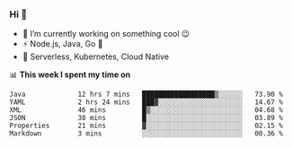 ### Hi 👋

<!--
**nodejh/nodejh** is a ✨ _special_ ✨ repository because its `README.md` (this file) appears on your GitHub profile.

Here are some ideas to get you started:

- 🔭 I’m currently working on ...
- 🌱 I’m currently learning ...
- 👯 I’m looking to collaborate on ...
- 🤔 I’m looking for help with ...
- 💬 Ask me about ...
- 📫 How to reach me: ...
- 😄 Pronouns: ...
- ⚡ Fun fact: ...
-->

- 🔭 I’m currently working on something cool :wink:
- ⚡ Node.js, Java, Go :thought_balloon:
- 🤖 Serverless, Kubernetes, Cloud Native

📊 **This week I spent my time on**

<!--START_SECTION:waka-->

```text
Java             12 hrs 7 mins   ██████████████████▒░░░░░░   73.90 %
YAML             2 hrs 24 mins   ███▓░░░░░░░░░░░░░░░░░░░░░   14.67 %
XML              46 mins         █▒░░░░░░░░░░░░░░░░░░░░░░░   04.68 %
JSON             38 mins         █░░░░░░░░░░░░░░░░░░░░░░░░   03.89 %
Properties       21 mins         ▓░░░░░░░░░░░░░░░░░░░░░░░░   02.15 %
Markdown         3 mins          ░░░░░░░░░░░░░░░░░░░░░░░░░   00.36 %
```

<!--END_SECTION:waka-->


<!--
:traffic_light: **Visitors**

![visitors](https://visitor-badge.glitch.me/badge?page_id=nodejh.nodejh)
-->
